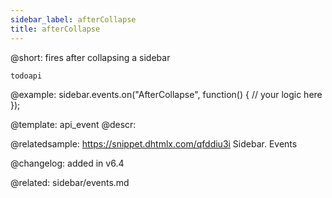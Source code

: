 ```yaml
---
sidebar_label: afterCollapse
title: afterCollapse
---          
```


@short: fires after collapsing a sidebar

```todoapi ```

@example:
sidebar.events.on("AfterCollapse", function() {
    // your logic here
});



@template: api_event
@descr:

@relatedsample: https://snippet.dhtmlx.com/qfddiu3i	Sidebar. Events

@changelog: added in v6.4

@related: sidebar/events.md